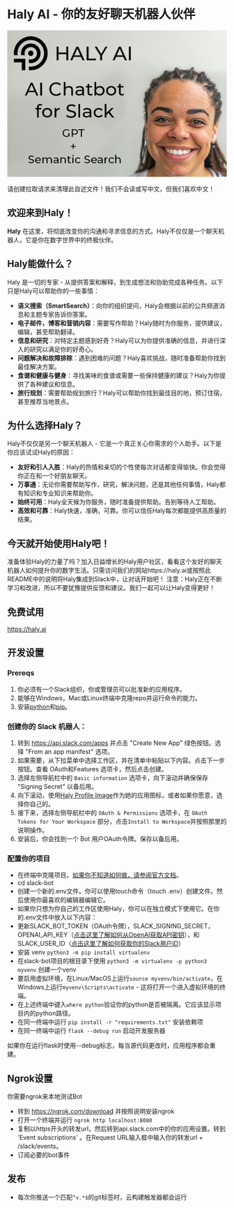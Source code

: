 # Haly AI - 你的友好聊天机器人伙伴
![Haly](images/github_readme.png)

请创建拉取请求来清理此自述文件！我们不会读或写中文，但我们喜欢中文！

## 欢迎来到Haly！
**Haly** 在这里，将彻底改变你的沟通和寻求信息的方式。Haly不仅仅是一个聊天机器人，它是你在数字世界中的终极伙伴。

## Haly能做什么？
Haly 是一切的专家 - 从提供答案和解释，到生成想法和协助完成各种任务。以下只是Haly可以帮助你的一些事情：
- **语义搜索（SmartSearch）**：向你的组织提问，Haly会根据以前的公共频道消息和主题专家告诉你答案。
- **电子邮件，博客和营销内容**：需要写作帮助？Haly随时为你服务，提供建议，编辑，甚至帮助翻译。
- **信息和研究**：对特定主题感到好奇？Haly可以为你提供准确的信息，并进行深入的研究以满足你的好奇心。
- **问题解决和故障排除**：遇到困难的问题？Haly喜欢挑战，随时准备帮助你找到最佳解决方案。
- **食谱和健康与健身**：寻找美味的食谱或需要一些保持健康的建议？Haly为你提供了各种建议和信息。
- **旅行规划**：需要帮助规划旅行？Haly可以帮助你找到最佳目的地，预订住宿，甚至推荐当地景点。

## 为什么选择Haly？
Haly不仅仅是另一个聊天机器人 - 它是一个真正关心你需求的个人助手。以下是你应该试试Haly的原因：
- **友好和引人入胜**：Haly的热情和亲切的个性使每次对话都变得愉快。你会觉得你正在和一个好朋友聊天。
- **万事通**：无论你需要帮助写作，研究，解决问题，还是其他任何事情，Haly都有知识和专业知识来帮助你。
- **始终可用**：Haly全天候为你服务，随时准备提供帮助。告别等待人工帮助。
- **高效和可靠**：Haly快速，准确，可靠。你可以信任Haly每次都能提供高质量的结果。

## 今天就开始使用Haly吧！
准备体验Haly的力量了吗？加入日益增长的Haly用户社区，看看这个友好的聊天机器人如何提升你的数字生活。只需访问我们的网站https://haly.ai或按照此README中的说明将Haly集成到Slack中，让对话开始吧！
注意：Haly正在不断学习和改进，所以不要犹豫提供反馈和建议。我们一起可以让Haly变得更好！

## 免费试用
https://haly.ai

## 开发设置
### Prereqs
1. 你必须有一个Slack组织，你或管理员可以批准新的应用程序。
2. 能够在Windows，Mac或Linux终端中克隆repo并运行命令的能力。
3. 安装[python](https://www.python.org/downloads/)和[pip](https://pip.pypa.io/en/stable/installation/)。

### 创建你的 Slack 机器人：
1. 转到 https://api.slack.com/apps 并点击 "Create New App" 绿色按钮。选择 "From an app manifest" 选项。
2. 如果需要，从下拉菜单中选择工作区，并在清单中粘贴以下内容。点击下一步按钮。查看 OAuth和Features 选项卡，然后点击创建。
3. 选择左侧导航栏中的 `Basic information` 选项卡，向下滚动并确保保存 "Signing Secret" 以备后用。
4. 向下滚动，使用[Haly Profile Image](https://github.com/UpMortem/slack-bot/assets/469387/490a891e-379e-4e5c-9f31-4699dce78e01)作为她的应用图标，或者如果你愿意，选择你自己的。
5. 接下来，选择左侧导航栏中的 `OAuth & Permissions` 选项卡，在 `OAuth Tokens for Your Workspace` 部分，点击`Install to Workspace`并按照那里的说明操作。
6. 安装后，你会找到一个 Bot 用户OAuth令牌。保存以备后用。

### 配置你的项目
- 在终端中克隆项目。[如果你不知道如何做，请参阅官方文档](https://docs.github.com/en/repositories/creating-and-managing-repositories/cloning-a-repository)。
- cd slack-bot
- 创建一个新的.env文件。你可以使用touch命令（touch .env）创建文件。然后使用你最喜欢的编辑器编辑它。
- 如果你只想为你自己的工作区使用Haly，你可以在独立模式下使用它。在你的.env文件中放入以下内容：
- 更新SLACK_BOT_TOKEN（OAuth令牌），SLACK_SIGNING_SECRET，OPENAI_API_KEY（[点击这里了解如何从OpenAI获取API密钥](https://www.maisieai.com/help/how-to-get-an-openai-api-key-for-chatgpt)），和SLACK_USER_ID（[点击这里了解如何获取你的Slack用户ID](https://www.workast.com/help/article/how-to-find-a-slack-user-id/)）
- 安装 venv `python3 -m pip install virtualenv`
- 在slack-bot项目的根目录下使用 `python3 -m virtualenv -p python3 myvenv` 创建一个venv
- 要启用虚拟环境，在Linux/MacOS上运行`source myvenv/bin/activate`，在Windows上运行`myvenv\Scripts\activate` - 这将打开一个进入虚拟环境的终端。
- 在上述终端中键入`where python`验证你的python是否被隔离。它应该显示项目内的python路径。
- 在同一终端中运行 `pip install -r "requirements.txt"` 安装依赖项
- 在同一终端中运行 `flask --debug run` 启动开发服务器

如果你在运行flask时使用--debug标志，每当源代码更改时，应用程序都会重建。

## Ngrok设置
你需要ngrok来本地测试Bot
- 转到 https://ngrok.com/download 并按照说明安装ngrok
- 打开一个终端并运行 `ngrok http localhost:8080`
- 复制以*https*开头的转发url，然后转到api.slack.com中的你的应用设置。转到 'Event subscriptions' 。在Request URL输入框中输入你的转发url + /slack/events。
- 订阅必要的bot事件

## 发布
- 每次你推送一个匹配`^v.*$`的git标签时，云构建触发器都会运行
